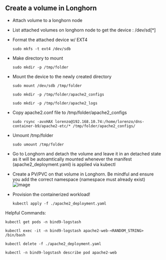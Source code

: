 
## Create a volume in Longhorn
 * Attach volume to a longhorn node
 * List attached volumes on longhorn node to get the device : /dev/sd[*]
 * Format the attached device w/ EXT4
   ```console
   sudo mkfs -t ext4 /dev/sdb
   ```
 * Make directory to mount
   ```console
   sudo mkdir -p /tmp/folder
   ```
 * Mount the device to the newly created directory
   ```console
   sudo mount /dev/sdb /tmp/folder
   ```
   ```console
   sudo mkdir -p /tmp/folder/apache2_configs
   ```
   ```console
   sudo mkdir -p /tmp/folder/apache2_logs
   ```
 * Copy apache2.conf file to /tmp/folder/apache2_configs
   ```console
   sudo rsync -avxHAX lorenzo@192.168.10.74:/home/lorenzo/dns-container-b9/apache2-etc/* /tmp/folder/apache2_configs/
   ```
 * Umount /tmp/folder
   ```console
   sudo umount /tmp/folder
   ```
 * Go to Longhorn and detach the volume and leave it in an detached state as it will be autoamtically mounted whenever the manifest (apache2_deployment.yaml) is applied via kubectl
 * Create a PV/PVC on that volume in Longhorn.  Be mindful and ensure you add the correct namespace (namespace must already exist)
 ![image](https://github.com/dcodev1702/k3s_cluster_rancher_longhorn/assets/32214072/b11a06c5-3717-4e1e-abd1-5b72385a9189)

 * Provision the containerized workload!
   ```console
   kubectl apply -f ./apache2_deployment.yaml
   ```

Helpful Commands: <br />
```console
kubectl get pods -n bind9-logstash
```
```console
kubectl exec -it -n bind9-logstash apache2-web-<RANDOM_STRING> /bin/bash
```
```console
kubectl delete -f ./apache2_deployment.yaml
```
```console
kubectl -n bind9-logstash describe pod apache2-web
```
